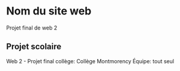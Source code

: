 # Nom du site web
Projet final de web 2

## Projet scolaire
Web 2 - Projet final
collège: Collège Montmorency
Équipe: tout seul
